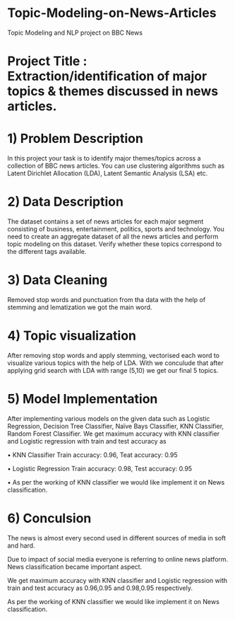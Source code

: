 # Topic-Modeling-on-News-Articles
Topic Modeling and NLP project on BBC News

# Project Title : Extraction/identification of major topics & themes discussed in news articles.

# 1) Problem Description

In this project your task is to identify major themes/topics across a collection of BBC news articles. You can use clustering algorithms such as Latent Dirichlet Allocation (LDA), Latent Semantic Analysis (LSA) etc.

# 2) Data Description
The dataset contains a set of news articles for each major segment consisting of business, entertainment, politics, sports and technology. You need to create an aggregate dataset of all the news articles and perform topic modeling on this dataset. Verify whether these topics correspond to the different tags available.

# 3) Data Cleaning
Removed stop words and punctuation from tha data with the help of stemming and lematization we got the main word.

# 4) Topic visualization
After removing stop words and apply stemming, vectorised each word to visualize various topics with the help of LDA. With we conculude that after applying grid search with LDA with range (5,10) we get our final 5 topics.

# 5) Model Implementation
After implementing various models on the given data such as Logistic Regression, Decision Tree Classifier, Naïve Bays Classifier, KNN Classifier, Random Forest Classifier. We get maximum accuracy with KNN classifier and Logistic regression with train and test accuracy as

• KNN Classifier Train accuracy: 0.96, Teat accuracy: 0.95

• Logistic Regression Train accuracy: 0.98, Test accuracy: 0.95

• As per the working of KNN classifier we would like implement it on News classification.

# 6) Conculsion
The news is almost every second used in different sources of media in soft and hard.

Due to impact of social media everyone is referring to online news platform. News classification became important aspect.

We get maximum accuracy with KNN classifier and Logistic regression with train and test accuracy as 0.96,0.95 and 0.98,0.95 respectively.

As per the working of KNN classifier we would like implement it on News classification.
